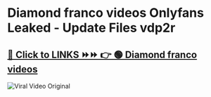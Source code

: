 
 # Diamond franco videos Onlyfans Leaked - Update Files vdp2r

## <h2><a href="https://clipsfans.com/Diamond_franco_videos&ref=git">🔗 Click to LINKS ⏩⏩ 👉 🟢 Diamond franco videos </a></h2>

<a href="https://clipsfans.com/Diamond_franco_videos&ref=git" rel="nofollow" data-target="animated-image.originalLink"><img src="https://i.ibb.co.com/xMMVF88/686577567.gif" alt="Viral Video Original" style="max-width: 100%; display: inline-block;" data-target="animated-image.originalImage"></a>


